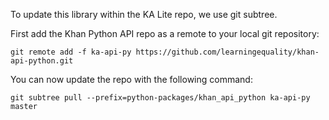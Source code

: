 To update this library within the KA Lite repo, we use git subtree.

First add the Khan Python API repo as a remote to your local git repository:
```
git remote add -f ka-api-py https://github.com/learningequality/khan-api-python.git
```
You can now update the repo with the following command:
```
git subtree pull --prefix=python-packages/khan_api_python ka-api-py master
```